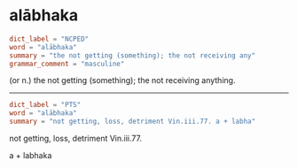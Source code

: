 # alābhaka

``` toml
dict_label = "NCPED"
word = "alābhaka"
summary = "the not getting (something); the not receiving any"
grammar_comment = "masculine"
```

(or n.) the not getting (something); the not receiving anything.

--------------------

``` toml
dict_label = "PTS"
word = "alābhaka"
summary = "not getting, loss, detriment Vin.iii.77. a + labha"
```

not getting, loss, detriment Vin.iii.77.

a \+ labhaka

